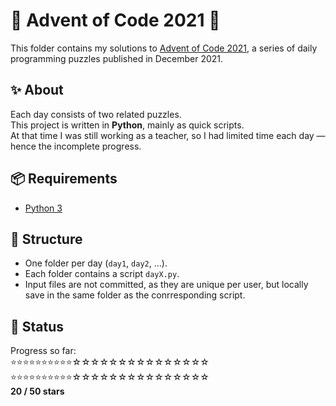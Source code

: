 # 🎄 Advent of Code 2021 🎄

This folder contains my solutions to [Advent of Code 2021](https://adventofcode.com/2021), a series of daily programming puzzles published in December 2021.

## ✨ About

Each day consists of two related puzzles.  
This project is written in **Python**, mainly as quick scripts.  
At that time I was still working as a teacher, so I had limited time each day — hence the incomplete progress.

## 📦 Requirements

- [Python 3](https://www.python.org/downloads/)

## 🧠 Structure

- One folder per day (`day1`, `day2`, …).  
- Each folder contains a script `dayX.py`.  
- Input files are not committed, as they are unique per user, but locally save in the same folder as the conrresponding script.

## 🚧 Status

Progress so far:  
⭐⭐⭐⭐⭐⭐⭐⭐⭐⭐☆☆☆☆☆☆☆☆☆☆☆☆☆☆☆  
⭐⭐⭐⭐⭐⭐⭐⭐⭐⭐☆☆☆☆☆☆☆☆☆☆☆☆☆☆☆  
**20 / 50 stars**
